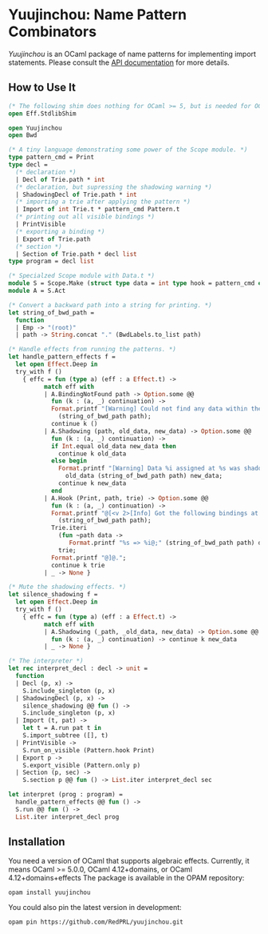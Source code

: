 # Yuujinchou: Name Pattern Combinators

_Yuujinchou_ is an OCaml package of name patterns for implementing import statements. Please consult the [API documentation](https://redprl.org/yuujinchou/yuujinchou/Yuujinchou) for more details.

## How to Use It

<!-- This part should be in sync with test/Example.ml and src/Yuujinchou.mli -->
```ocaml
(* The following shim does nothing for OCaml >= 5, but is needed for OCaml < 5. *)
open Eff.StdlibShim

open Yuujinchou
open Bwd

(* A tiny language demonstrating some power of the Scope module. *)
type pattern_cmd = Print
type decl =
  (* declaration *)
  | Decl of Trie.path * int
  (* declaration, but supressing the shadowing warning *)
  | ShadowingDecl of Trie.path * int
  (* importing a trie after applying the pattern *)
  | Import of int Trie.t * pattern_cmd Pattern.t
  (* printing out all visible bindings *)
  | PrintVisible
  (* exporting a binding *)
  | Export of Trie.path
  (* section *)
  | Section of Trie.path * decl list
type program = decl list

(* Specialzed Scope module with Data.t *)
module S = Scope.Make (struct type data = int type hook = pattern_cmd end)
module A = S.Act

(* Convert a backward path into a string for printing. *)
let string_of_bwd_path =
  function
  | Emp -> "(root)"
  | path -> String.concat "." (BwdLabels.to_list path)

(* Handle effects from running the patterns. *)
let handle_pattern_effects f =
  let open Effect.Deep in
  try_with f ()
    { effc = fun (type a) (eff : a Effect.t) ->
          match eff with
          | A.BindingNotFound path -> Option.some @@
            fun (k : (a, _) continuation) ->
            Format.printf "[Warning] Could not find any data within the subtree at %s.@."
              (string_of_bwd_path path);
            continue k ()
          | A.Shadowing (path, old_data, new_data) -> Option.some @@
            fun (k : (a, _) continuation) ->
            if Int.equal old_data new_data then
              continue k old_data
            else begin
              Format.printf "[Warning] Data %i assigned at %s was shadowed by data %i.@."
                old_data (string_of_bwd_path path) new_data;
              continue k new_data
            end
          | A.Hook (Print, path, trie) -> Option.some @@
            fun (k : (a, _) continuation) ->
            Format.printf "@[<v 2>[Info] Got the following bindings at the prefix %s:@;"
              (string_of_bwd_path path);
            Trie.iteri
              (fun ~path data ->
                 Format.printf "%s => %i@;" (string_of_bwd_path path) data)
              trie;
            Format.printf "@]@.";
            continue k trie
          | _ -> None }

(* Mute the shadowing effects. *)
let silence_shadowing f =
  let open Effect.Deep in
  try_with f ()
    { effc = fun (type a) (eff : a Effect.t) ->
          match eff with
          | A.Shadowing (_path, _old_data, new_data) -> Option.some @@
            fun (k : (a, _) continuation) -> continue k new_data
          | _ -> None }

(* The interpreter *)
let rec interpret_decl : decl -> unit =
  function
  | Decl (p, x) ->
    S.include_singleton (p, x)
  | ShadowingDecl (p, x) ->
    silence_shadowing @@ fun () ->
    S.include_singleton (p, x)
  | Import (t, pat) ->
    let t = A.run pat t in
    S.import_subtree ([], t)
  | PrintVisible ->
    S.run_on_visible (Pattern.hook Print)
  | Export p ->
    S.export_visible (Pattern.only p)
  | Section (p, sec) ->
    S.section p @@ fun () -> List.iter interpret_decl sec

let interpret (prog : program) =
  handle_pattern_effects @@ fun () ->
  S.run @@ fun () ->
  List.iter interpret_decl prog
```

## Installation

You need a version of OCaml that supports algebraic effects.
Currently, it means OCaml >= 5.0.0, OCaml 4.12+domains, or OCaml 4.12+domains+effects
The package is available in the OPAM repository:
```
opam install yuujinchou
```

You could also pin the latest version in development:
```
opam pin https://github.com/RedPRL/yuujinchou.git
```

